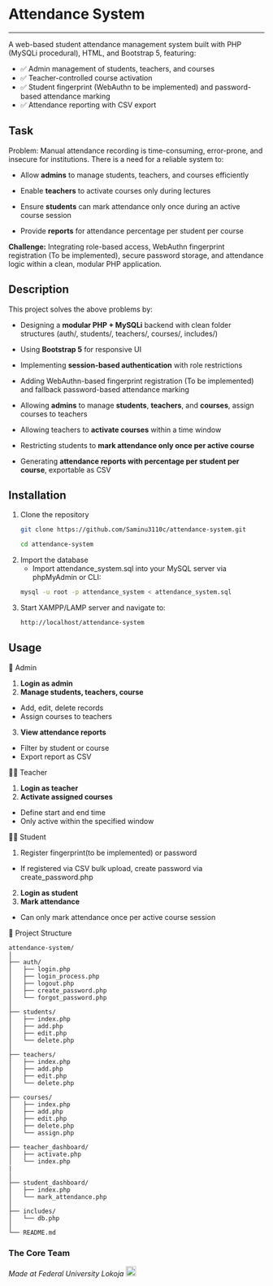# Attendance System
***
A web-based student attendance management system built with PHP (MySQLi procedural), HTML, and Bootstrap 5, featuring:

- ✅ Admin management of students, teachers, and courses
- ✅ Teacher-controlled course activation
- ✅ Student fingerprint (WebAuthn to be implemented) and password-based attendance marking
- ✅ Attendance reporting with CSV export

## Task
Problem:
Manual attendance recording is time-consuming, error-prone, and insecure for institutions. There is a need for a reliable system to:

- Allow **admins** to manage students, teachers, and courses efficiently

- Enable **teachers** to activate courses only during lectures

- Ensure **students** can mark attendance only once during an active course session

- Provide **reports** for attendance percentage per student per course

**Challenge:**
Integrating role-based access, WebAuthn fingerprint registration (To be implemented), secure password storage, and attendance logic within a clean, modular PHP application.

## Description
This project solves the above problems by:

- Designing a **modular PHP + MySQLi** backend with clean folder structures (auth/, students/, teachers/, courses/, includes/)

- Using **Bootstrap 5** for responsive UI

- Implementing **session-based authentication** with role restrictions

- Adding WebAuthn-based fingerprint registration (To be implemented) and fallback password-based attendance marking

- Allowing **admins** to manage **students**, **teachers**, and **courses**, assign courses to teachers

- Allowing teachers to **activate courses** within a time window

- Restricting students to **mark attendance only once per active course**

- Generating **attendance reports with percentage per student per course**, exportable as CSV

## Installation
1. Clone the repository
    ```bash
    git clone https://github.com/Saminu3110c/attendance-system.git
    ```
    ```bash
    cd attendance-system
    ```
2. Import the database
    - Import attendance_system.sql into your MySQL server via phpMyAdmin or CLI:
    ```bash
    mysql -u root -p attendance_system < attendance_system.sql
    ```
3. Start XAMPP/LAMP server and navigate to:
    ```bash
    http://localhost/attendance-system
    ```

## Usage
🔑 Admin
1. **Login as admin**
2. **Manage students, teachers, course**
 - Add, edit, delete records
 - Assign courses to teachers
3. **View attendance reports**
 - Filter by student or course
 - Export report as CSV

👨‍🏫 Teacher
1. **Login as teacher**
2. **Activate assigned courses**
 - Define start and end time
 - Only active within the specified window

👨‍🎓 Student
1. Register fingerprint(to be implemented) or password
 - If registered via CSV bulk upload, create password via create_password.php
2. **Login as student**
3. **Mark attendance**
 - Can only mark attendance once per active course session

📂 Project Structure
```pgsql
attendance-system/
│
├── auth/
│   ├── login.php
│   ├── login_process.php
│   ├── logout.php
│   ├── create_password.php
│   └── forgot_password.php
│
├── students/
│   ├── index.php
│   ├── add.php
│   ├── edit.php
│   └── delete.php
│
├── teachers/
│   ├── index.php
│   ├── add.php
│   ├── edit.php
│   └── delete.php
│
├── courses/
│   ├── index.php
│   ├── add.php
│   ├── edit.php
│   ├── delete.php
│   └── assign.php
│
├── teacher_dashboard/
│   ├── activate.php
│   └── index.php
|   
│
├── student_dashboard/
│   ├── index.php
│   └── mark_attendance.php
│
├── includes/
│   └── db.php
│
└── README.md

```


### The Core Team


<span><i>Made at Federal University Lokoja</i></span>
<span><img alt='Schools Logo' src='' width='20px' /></span>
